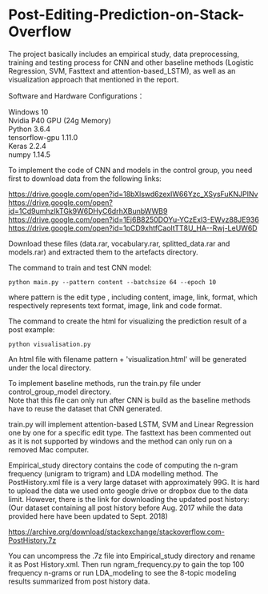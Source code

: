# Post-Editing-Prediction-on-Stack-Overflow
The project basically includes an empirical study, data preprocessing, training and testing process
for CNN and other baseline methods (Logistic Regression, SVM, Fasttext and attention-based_LSTM), as well
as an visualization approach that mentioned in the report.

Software and Hardware Configurations： 

Windows 10  
Nvidia P40 GPU (24g Memory)  
Python 3.6.4  
tensorflow-gpu 1.11.0  
Keras 2.2.4  
numpy 1.14.5  

To implement the code of CNN and models in the control group, you need first to download data from the following links:

   https://drive.google.com/open?id=18bXlswd6zexIW66Yzc_XSysFuKNJPINv  
   https://drive.google.com/open?id=1Cd9umhzIkTGk9W6DHyC6drhXBunbWWB9  
   https://drive.google.com/open?id=1Ej6B8250DOYu-YCzExI3-EWvz88JE936  
   https://drive.google.com/open?id=1pCD9xhtfCaoltTT8U_HA--Rwj-LeUW6D  

Download these files (data.rar, vocabulary.rar, splitted_data.rar and models.rar) and extracted them to the artefacts directory.

The command to train and test CNN model:

    python main.py --pattern content --batchsize 64 --epoch 10

where pattern is the edit type , including content, image, link, format, which respectively represents text format, 
image, link and code format.

The command to create the html for visualizing the prediction result of a post example:

    python visualisation.py

An html file with filename pattern + 'visualization.html' will be generated under the local directory.

To implement baseline methods, run the train.py file under control_group_model directory.  
Note that this file can only run after CNN is build as the baseline methods have to reuse the dataset that CNN generated.

train.py will implement attention-based LSTM, SVM and Linear Regression one by one for a specific edit type.
The fasttext has been commented out as it is not supported by windows and the method can only run on a removed
Mac computer.

Empirical_study directory contains the code of computing the n-gram frequency (unigram to trigram) and LDA modelling
method. The PostHistory.xml file is a very large dataset with approximately 99G. It is hard to upload the data we used
onto geogle drive or dropbox due to the data limit. However, there is the link for downloading the updated post history:
(Our dataset containing all post history before Aug. 2017 while the data provided here have been updated to Sept. 2018)

   https://archive.org/download/stackexchange/stackoverflow.com-PostHistory.7z

You can uncompress the .7z file into Empirical_study directory and rename it as Post History.xml. Then run ngram_frequency.py 
to gain the top 100 frequency n-grams or run LDA_modeling to see the 8-topic modeling results summarized from post history 
data.
